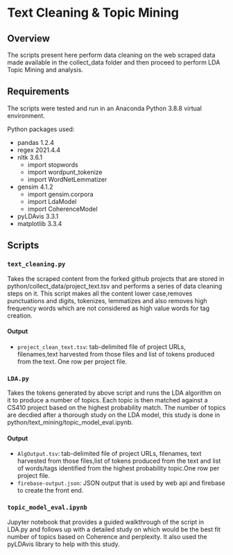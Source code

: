 # Text Cleaning & Topic Mining

## Overview

The scripts present here perform data cleaning on the web scraped data made available in the collect_data folder and then proceed to perform LDA Topic Mining and analysis.

## Requirements

The scripts were tested and run in an Anaconda Python 3.8.8 virtual environment.

Python packages used:
* pandas 1.2.4
* regex 2021.4.4
* nltk 3.6.1
  * import stopwords
  * import wordpunt_tokenize
  * import WordNetLemmatizer
* gensim 4.1.2
  * import gensim.corpora
  * import LdaModel
  * import CoherenceModel
* pyLDAvis 3.3.1
* matplotlib 3.3.4

## Scripts

### `text_cleaning.py`

Takes the scraped content from the forked github projects that are stored in python/collect_data/project_text.tsv and performs a series of data cleaning steps on it.
This script makes all the content lower case,removes punctuations and digits, tokenizes, lemmatizes and also removes high frequency words which are not considered as high value words for tag creation.

#### Output

* `project_clean_text.tsv`: tab-delimited file of project URLs, filenames,text harvested from those files and list of tokens produced from the text. One row per project file.

### `LDA.py`

Takes the tokens generated by above script and runs the LDA algorithm on it to produce a number of topics. Each topic is then matched against a CS410 project based on the highest probability match. The number of topics are decdied after a thorough study on the LDA model, this study is done in python/text_mining/topic_model_eval.ipynb. 

#### Output

* `AlgOutput.tsv`: tab-delimited file of project URLs, filenames, text harvested from those files,list of tokens produced from the text and list of words/tags identified from the highest probability topic.One row per project file.
* `firebase-output.json`: JSON output that is used by web api and firebase to create the front end.

### `topic_model_eval.ipynb`

Jupyter notebook that provides a guided walkthrough of the script in LDA.py and follows up with a detailed study on which would be the best fit number of topics based on Coherence and perplexity. It also used the pyLDAvis library to help with this study.

